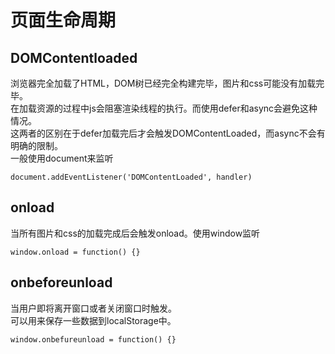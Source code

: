 # 页面生命周期

## DOMContentloaded

浏览器完全加载了HTML，DOM树已经完全构建完毕，图片和css可能没有加载完毕。  
在加载资源的过程中js会阻塞渲染线程的执行。而使用defer和async会避免这种情况。  
这两者的区别在于defer加载完后才会触发DOMContentLoaded，而async不会有明确的限制。  
一般使用document来监听

```
document.addEventListener('DOMContentLoaded', handler)
```

## onload

当所有图片和css的加载完成后会触发onload。使用window监听

```
window.onload = function() {}
```

## onbeforeunload

当用户即将离开窗口或者关闭窗口时触发。  
可以用来保存一些数据到localStorage中。

```
window.onbefureunload = function() {}
```